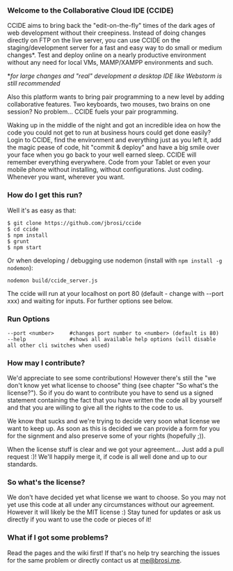 ### Welcome to the Collaborative Cloud IDE (CCIDE)

CCIDE aims to bring back the "edit-on-the-fly" times of the dark ages of web development without their creepiness. Instead of doing changes directly on FTP on the live server, you can use CCIDE on the staging/development server for a fast and easy way to do small or medium changes*. Test and deploy online on a nearly productive environment without any need for local VMs, MAMP/XAMPP environments and such.

*_for large changes and "real" development a desktop IDE like Webstorm is still recommended_

Also this platform wants to bring pair programming to a new level by adding collaborative features. Two keyboards, two mouses, two brains on one session? No problem... CCIDE fuels your pair programming.

Waking up in the middle of the night and got an incredible idea on how the code you could not get to run at business hours could get done easily? Login to CCIDE, find the environment and everything just as you left it, add the magic pease of code, hit "commit & deploy" and have a big smile over your face when you go back to your well earned sleep. CCIDE will remember everything everywhere. Code from your Tablet or even your mobile phone without installing, without configurations. Just coding. Whenever you want, wherever you want.


### How do I get this run?

Well it's as easy as that:

```
$ git clone https://github.com/jbrosi/ccide
$ cd ccide
$ npm install
$ grunt
$ npm start
```

Or when developing / debugging use nodemon (install with `npm install -g nodemon`):
```
nodemon build/ccide_server.js
```

The ccide will run at your localhost on port 80 (default - change with --port xxx) and waiting for inputs. 
For further options see below.

### Run Options

```
--port <number>     #changes port number to <number> (default is 80)
--help              #shows all available help options (will disable all other cli switches when used)
```


### How may I contribute?
We'd appreciate to see some contributions! However there's still the "we don't know yet what license to choose" thing (see chapter "So what's the license?"). So if you do want to contribute you have to send us a signed statement containing the fact that you have written the code all by yourself and that you are willing to give all the rights to the code to us.

We know that sucks and we're trying to decide very soon what license we want to keep up. As soon as this is decided we can provide a form for you for the signment and also preserve some of your rights (hopefully ;)).

When the license stuff is clear and we got your agreement... Just add a pull request :)! We'll happily merge it, if code is all well done and up to our standards.

### So what's the license?
We don't have decided yet what license we want to choose. So you may not yet use this code at all under any circumstances without our agreement. However it will likely be the MIT license :) Stay tuned for updates or ask us directly if you want to use the code or pieces of it!

### What if I got some problems?
Read the pages and the wiki first! If that's no help try searching the issues for the same problem or directly contact us at me@brosi.me.
